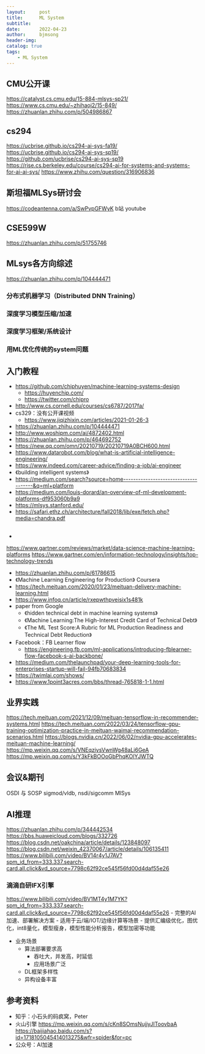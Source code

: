```yaml
---
layout:     post
title:      ML System
subtitle:   
date:       2022-04-23
author:     bjmsong
header-img: 
catalog: true
tags:
    - ML System
---
```

## CMU公开课
https://catalyst.cs.cmu.edu/15-884-mlsys-sp21/
https://www.cs.cmu.edu/~zhihaoj2/15-849/
https://zhuanlan.zhihu.com/p/504986867

## cs294
https://ucbrise.github.io/cs294-ai-sys-fa19/
https://ucbrise.github.io/cs294-ai-sys-sp19/
https://github.com/ucbrise/cs294-ai-sys-sp19
https://rise.cs.berkeley.edu/course/cs294-ai-for-systems-and-systems-for-ai-ai-sys/
https://www.zhihu.com/question/316906836

## 斯坦福MLSys研讨会
https://codeantenna.com/a/SwPvpGFWyK
b站
youtube

## CSE599W
https://zhuanlan.zhihu.com/p/51755746

## MLsys各方向综述
https://zhuanlan.zhihu.com/p/104444471
### 分布式机器学习（Distributed DNN Training）
### 深度学习模型压缩/加速
### 深度学习框架/系统设计
### 用ML优化传统的system问题

## 入门教程
- https://github.com/chiphuyen/machine-learning-systems-design
    - https://huyenchip.com/
    - https://twitter.com/chipro
- http://www.cs.cornell.edu/courses/cs6787/2017fa/
- cs329：没有公开课视频
    - https://www.jiqizhixin.com/articles/2021-01-26-3
- https://zhuanlan.zhihu.com/p/104444471
- http://www.woshipm.com/ai/4872402.html
- https://zhuanlan.zhihu.com/p/464692752
- https://new.qq.com/omn/20210719/20210719A0BCH600.html
- https://www.datarobot.com/blog/what-is-artificial-intelligence-engineering/
- https://www.indeed.com/career-advice/finding-a-job/ai-engineer
- 《building intelligent systems》
- https://medium.com/search?source=home-------------------------------------&q=ml+platform
- https://medium.com/louis-dorard/an-overview-of-ml-development-platforms-df953060b9a9
- https://mlsys.stanford.edu/
- https://safari.ethz.ch/architecture/fall2018/lib/exe/fetch.php?media=chandra.pdf

## 
- 
https://www.gartner.com/reviews/market/data-science-machine-learning-platforms
https://www.gartner.com/en/information-technology/insights/top-technology-trends
- https://zhuanlan.zhihu.com/p/61786615
- 《Machine Learning Engineering for Production》 Coursera
- https://tech.meituan.com/2020/01/23/meituan-delivery-machine-learning.html
- https://www.infoq.cn/article/rxepwthpveisix1s481k
- paper from Google
    - 《hidden technical debt in machine learning systems》
    - 《Machine Learning:The High-Interest Credit Card of Technical Debt》
    - 《The ML Test Score:A Rubric for ML Production Readiness and Technical Debt Reduction》
- Facebook：FB Learner flow
    - https://engineering.fb.com/ml-applications/introducing-fblearner-flow-facebook-s-ai-backbone/
- https://medium.com/thelaunchpad/your-deep-learning-tools-for-enterprises-startup-will-fail-94fb70683834
- https://twimlai.com/shows/
- https://www.1point3acres.com/bbs/thread-765818-1-1.html


## 业界实践
https://tech.meituan.com/2021/12/09/meituan-tensorflow-in-recommender-systems.html
https://tech.meituan.com/2022/03/24/tensorflow-gpu-training-optimization-practice-in-meituan-waimai-recommendation-scenarios.html
https://blogs.nvidia.cn/2022/06/02/nvidia-gpu-accelerates-meituan-machine-learning/
https://mp.weixin.qq.com/s/VNEqziysVwnWg48aLi6GeA
https://mp.weixin.qq.com/s/Y3kFkBOOoGbPhqKOlYJWTQ

## 会议&期刊
OSDI 与 SOSP
sigmod/vldb, nsdi/sigcomm
MlSys

## AI推理
https://zhuanlan.zhihu.com/p/344442534
https://bbs.huaweicloud.com/blogs/332726
https://blog.csdn.net/oakchina/article/details/123848097
https://blog.csdn.net/weixin_42370067/article/details/106135411
https://www.bilibili.com/video/BV14r4y1J7AV?spm_id_from=333.337.search-card.all.click&vd_source=7798c62f92ce545f56fd00d4daf55e26
### 滴滴自研IFX引擎
https://www.bilibili.com/video/BV1MT4y1M7YK?spm_id_from=333.337.search-card.all.click&vd_source=7798c62f92ce545f56fd00d4daf55e26
    - 完整的AI加速、部署解决方案
    - 适用于云/端/IOT/边缘计算等场景
    - 提供汇编级优化，图优化，int8量化，模型瘦身，模型性能分析报告，模型加密等功能
- 业务场景
    - 算法部署要求高
        - 吞吐大，并发高，时延低
        - 应用场景广泛
    - DL框架多样性
     - 异构设备丰富


## 参考资料
- 知乎：小石头的码疯窝，Peter
- 火山引擎
https://mp.weixin.qq.com/s/cKn8SOmsNujjyJIToovbaA
https://baijiahao.baidu.com/s?id=1718105045414013275&wfr=spider&for=pc
- 公众号：AI加速











